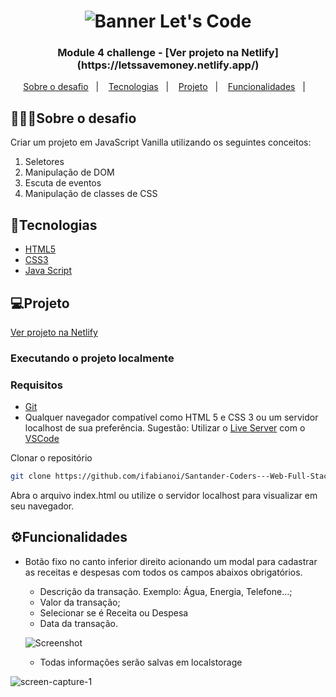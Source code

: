 <h1 align="center">
<img src="https://user-images.githubusercontent.com/1951762/133836198-1689bf5e-8eda-4516-ab0f-906227aa3b85.jpg" title="Banner Let's Code" />
</h1>


<h3 align="center">
  Module 4 challenge - [Ver projeto na Netlify](https://letssavemoney.netlify.app/)
</h3>

<p align="center">
  <a href="#sobre o desafio">Sobre o desafio</a>&nbsp;&nbsp;&nbsp;|&nbsp;&nbsp;&nbsp;
  <a href="#tecnologias">Tecnologias</a>&nbsp;&nbsp;&nbsp;|&nbsp;&nbsp;&nbsp;
  <a href="#projeto">Projeto</a>&nbsp;&nbsp;&nbsp;|&nbsp;&nbsp;&nbsp;
  <a href="#%EF%B8%8Ffuncionalidades">Funcionalidades</a>&nbsp;&nbsp;&nbsp;|&nbsp;&nbsp;&nbsp;
</p>

## 👨🏻‍💻Sobre o desafio
Criar um projeto em JavaScript Vanilla utilizando os seguintes conceitos:

1. Seletores
2. Manipulação de DOM
3. Escuta de eventos
4. Manipulação de classes de CSS

## 🚀Tecnologias

- [HTML5](https://www.w3schools.com/html/)
- [CSS3](https://www.w3schools.com/css/)
- [Java Script](https://developer.mozilla.org/pt-BR/docs/Web/JavaScript)

## 💻Projeto

[Ver projeto na Netlify](https://letssavemoney.netlify.app/)

### Executando o projeto localmente
### Requisitos
- [Git](https://git-scm.com/downloads)
- Qualquer navegador compatível como HTML 5 e CSS 3 ou um servidor localhost de sua preferência. Sugestão: Utilizar o [Live Server](https://marketplace.visualstudio.com/items?itemName=ritwickdey.LiveServer) com o [VSCode](https://code.visualstudio.com/download)

Clonar o repositório
```bash
git clone https://github.com/ifabianoi/Santander-Coders---Web-Full-Stack/lets-save-money
```

Abra o arquivo index.html ou utilize o servidor localhost para visualizar em seu navegador.

## ⚙️Funcionalidades
- Botão fixo no canto inferior direito acionando um modal para cadastrar as receitas e despesas com todos os campos abaixos obrigatórios.
  - Descrição da transação. Exemplo: Água, Energia, Telefone...;
  - Valor da transação;
  - Selecionar se é Receita ou Despesa
  - Data da transação.
  
  ![Screenshot](https://user-images.githubusercontent.com/1951762/139559534-0ad1a3f7-c296-464b-8635-9da9e5321957.png)

  - Todas informações serão salvas em localstorage

![screen-capture-_1_](https://user-images.githubusercontent.com/1951762/139560309-9795138e-f13c-48b1-96c0-55f86d0118d7.gif)


